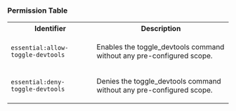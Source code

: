 
### Permission Table 

<table>
<tr>
<th>Identifier</th>
<th>Description</th>
</tr>


<tr>
<td>

`essential:allow-toggle-devtools`

</td>
<td>

Enables the toggle_devtools command without any pre-configured scope.

</td>
</tr>

<tr>
<td>

`essential:deny-toggle-devtools`

</td>
<td>

Denies the toggle_devtools command without any pre-configured scope.

</td>
</tr>
</table>
